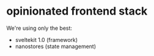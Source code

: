 # opinionated frontend stack

We're using only the best:

- sveltekit 1.0 (framework)
- nanostores (state management)
